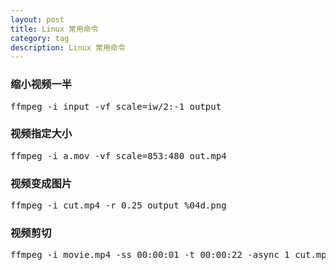 ```yaml
---
layout: post
title: Linux 常用命令
category: tag
description: Linux 常用命令
---
```


### 缩小视频一半
<pre class="prettyprint">
ffmpeg -i input -vf scale=iw/2:-1 output
</pre>

### 视频指定大小
<pre class="prettyprint">
ffmpeg -i a.mov -vf scale=853:480 out.mp4
</pre>

### 视频变成图片
<pre class="prettyprint">
ffmpeg -i cut.mp4 -r 0.25 output_%04d.png
</pre>

### 视频剪切
<pre class="prettyprint">
ffmpeg -i movie.mp4 -ss 00:00:01 -t 00:00:22 -async 1 cut.mp4
</pre>